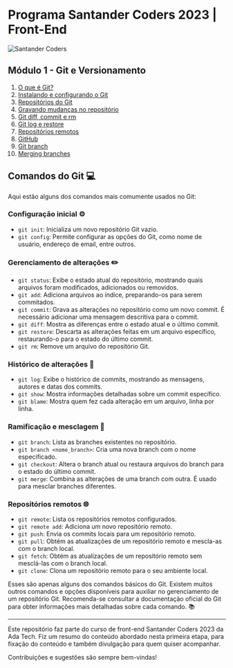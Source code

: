 # Programa Santander Coders 2023 | Front-End

![Santander Coders](https://nodetalhe.com.br/wp-content/uploads/2022/07/Santander-esta-distribuindo-15-mil-bolsas-de-estudo-na-area-de-programacao.jpg)

## Módulo 1 - Git e Versionamento

1. [O que é Git?](#1---o-que-é-git)
2. [Instalando e configurando o Git](#2---instalando-e-configurando-o-git)
3. [Repositórios do Git](#3---repositórios-do-git)
4. [Gravando mudanças no repositório](#4---gravando-mudanças-no-repositório)
5. [Git diff, commit e rm](#5---git-diff-commit-e-rm)
6. [Git log e restore](#6---git-log-e-restore)
7. [Repositórios remotos](#7---repositórios-remotos)
8. [GitHub](#8---github)
9. [Git branch](#9---git-branch)
10. [Merging branches](#10---merging-branches)

## Comandos do Git :computer:

Aqui estão alguns dos comandos mais comumente usados no Git:

### Configuração inicial :gear:

- `git init`: Inicializa um novo repositório Git vazio.
- `git config`: Permite configurar as opções do Git, como nome de usuário, endereço de email, entre outros.

### Gerenciamento de alterações :pencil2:

- `git status`: Exibe o estado atual do repositório, mostrando quais arquivos foram modificados, adicionados ou removidos.
- `git add`: Adiciona arquivos ao índice, preparando-os para serem commitados.
- `git commit`: Grava as alterações no repositório como um novo commit. É necessário adicionar uma mensagem descritiva para o commit.
- `git diff`: Mostra as diferenças entre o estado atual e o último commit.
- `git restore`: Descarta as alterações feitas em um arquivo específico, restaurando-o para o estado do último commit.
- `git rm`: Remove um arquivo do repositório Git.

### Histórico de alterações :scroll:

- `git log`: Exibe o histórico de commits, mostrando as mensagens, autores e datas dos commits.
- `git show`: Mostra informações detalhadas sobre um commit específico.
- `git blame`: Mostra quem fez cada alteração em um arquivo, linha por linha.

### Ramificação e mesclagem :twisted_rightwards_arrows:

- `git branch`: Lista as branches existentes no repositório.
- `git branch <nome_branch>`: Cria uma nova branch com o nome especificado.
- `git checkout`: Altera o branch atual ou restaura arquivos do branch para o estado do último commit.
- `git merge`: Combina as alterações de uma branch com outra. É usado para mesclar branches diferentes.

### Repositórios remotos :globe_with_meridians:

- `git remote`: Lista os repositórios remotos configurados.
- `git remote add`: Adiciona um novo repositório remoto.
- `git push`: Envia os commits locais para um repositório remoto.
- `git pull`: Obtém as atualizações de um repositório remoto e mescla-as com o branch local.
- `git fetch`: Obtém as atualizações de um repositório remoto sem mesclá-las com o branch local.
- `git clone`: Clona um repositório remoto para o seu ambiente local.

Esses são apenas alguns dos comandos básicos do Git. Existem muitos outros comandos e opções disponíveis para auxiliar no gerenciamento de um repositório Git. Recomenda-se consultar a documentação oficial do Git para obter informações mais detalhadas sobre cada comando. :books:

---

Este repositório faz parte do curso de front-end Santander Coders 2023 da Ada Tech. Fiz um resumo do conteúdo abordado nesta primeira etapa, para fixação do conteúdo e também divulgação para quem quiser acompanhar.

Contribuições e sugestões são sempre bem-vindas!
